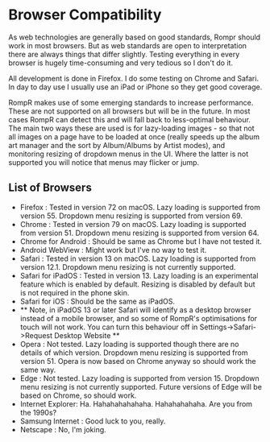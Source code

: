 # Browser Compatibility

As web technologies are generally based on good standards, Rompr should work in most browsers. But as web standards are open to interpretation there are always things that differ slightly. Testing everything in every browser is hugely time-consuming and very tedious so I don't do it.

All development is done in Firefox. I do some testing on Chrome and Safari. In day to day use I usually use an iPad or iPhone so they get good coverage.

RompR makes use of some emerging standards to increase performance. These are not supported on all browsers but will be in the future. In most cases RompR can detect this and will fall back to less-optimal behaviour. The main two ways these are used is for lazy-loading images - so that not all images on a page have to be loaded at once (really speeds up the album art manager and the sort by Album/Albums by Artist modes), and monitoring resizing of dropdown menus in the UI. Where the latter is not supported you will notice that menus may flicker or jump.

## List of Browsers

* Firefox : Tested in version 72 on macOS. Lazy loading is supported from version 55. Dropdown menu resizing is supported from version 69.
* Chrome : Tested in version 79 on macOS. Lazy loading is supported from version 51. Dropdown menu resizing is supported from version 64.
* Chrome for Android : Should be same as Chrome but I have not tested it.
* Android WebView : Might work but I've no way to test it.
* Safari : Tested in version 13 on macOS. Lazy loading is supported from version 12.1. Dropdown menu resizing is not currently supported.
* Safari for iPadOS : Tested in version 13. Lazy loading is an experimental feature which is enabled by default.
Resizing is disabled by default but is not required in the phone skin.
* Safari for iOS : Should be the same as iPadOS.
* ** Note, in iPadOS 13 or later Safari will identify as a desktop browser instead of a mobile browser, and so some of RompR's optimisations
for touch will not work. You can turn this behaviour off in Settings->Safari->Request Desktop Website **
* Opera : Not tested. Lazy loading is supported though there are no details of which version. Dropdown menu resizing is supported from version 51. Opera is now based on Chrome anyway so should work the same way.
* Edge : Not tested. Lazy loading is supported from version 15. Dropdown menu resizing is not currently supported. Future versions of Edge will be based on Chrome, so should work.
* Internet Explorer: Ha. Hahahahahahaha. Hahahahahaha. Are you from the 1990s?
* Samsung Internet : Good luck to you, really.
* Netscape : No, I'm joking.